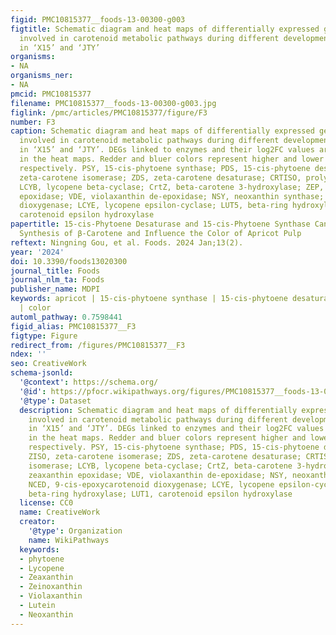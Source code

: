 ```yaml
---
figid: PMC10815377__foods-13-00300-g003
figtitle: Schematic diagram and heat maps of differentially expressed genes (DEGs)
  involved in carotenoid metabolic pathways during different developmental stages
  in ‘X15’ and ‘JTY’
organisms:
- NA
organisms_ner:
- NA
pmcid: PMC10815377
filename: PMC10815377__foods-13-00300-g003.jpg
figlink: /pmc/articles/PMC10815377/figure/F3
number: F3
caption: Schematic diagram and heat maps of differentially expressed genes (DEGs)
  involved in carotenoid metabolic pathways during different developmental stages
  in ‘X15’ and ‘JTY’. DEGs linked to enzymes and their log2FC values are presented
  in the heat maps. Redder and bluer colors represent higher and lower log2FC values,
  respectively. PSY, 15-cis-phytoene synthase; PDS, 15-cis-phytoene desaturase; ZISO,
  zeta-carotene isomerase; ZDS, zeta-carotene desaturase; CRTISO, prolycopene isomerase;
  LCYB, lycopene beta-cyclase; CrtZ, beta-carotene 3-hydroxylase; ZEP, zeaxanthin
  epoxidase; VDE, violaxanthin de-epoxidase; NSY, neoxanthin synthase; NCED, 9-cis-epoxycarotenoid
  dioxygenase; LCYE, lycopene epsilon-cyclase; LUT5, beta-ring hydroxylase; LUT1,
  carotenoid epsilon hydroxylase
papertitle: 15-cis-Phytoene Desaturase and 15-cis-Phytoene Synthase Can Catalyze the
  Synthesis of β-Carotene and Influence the Color of Apricot Pulp
reftext: Ningning Gou, et al. Foods. 2024 Jan;13(2).
year: '2024'
doi: 10.3390/foods13020300
journal_title: Foods
journal_nlm_ta: Foods
publisher_name: MDPI
keywords: apricot | 15-cis-phytoene synthase | 15-cis-phytoene desaturase | β-carotene
  | color
automl_pathway: 0.7598441
figid_alias: PMC10815377__F3
figtype: Figure
redirect_from: /figures/PMC10815377__F3
ndex: ''
seo: CreativeWork
schema-jsonld:
  '@context': https://schema.org/
  '@id': https://pfocr.wikipathways.org/figures/PMC10815377__foods-13-00300-g003.html
  '@type': Dataset
  description: Schematic diagram and heat maps of differentially expressed genes (DEGs)
    involved in carotenoid metabolic pathways during different developmental stages
    in ‘X15’ and ‘JTY’. DEGs linked to enzymes and their log2FC values are presented
    in the heat maps. Redder and bluer colors represent higher and lower log2FC values,
    respectively. PSY, 15-cis-phytoene synthase; PDS, 15-cis-phytoene desaturase;
    ZISO, zeta-carotene isomerase; ZDS, zeta-carotene desaturase; CRTISO, prolycopene
    isomerase; LCYB, lycopene beta-cyclase; CrtZ, beta-carotene 3-hydroxylase; ZEP,
    zeaxanthin epoxidase; VDE, violaxanthin de-epoxidase; NSY, neoxanthin synthase;
    NCED, 9-cis-epoxycarotenoid dioxygenase; LCYE, lycopene epsilon-cyclase; LUT5,
    beta-ring hydroxylase; LUT1, carotenoid epsilon hydroxylase
  license: CC0
  name: CreativeWork
  creator:
    '@type': Organization
    name: WikiPathways
  keywords:
  - phytoene
  - Lycopene
  - Zeaxanthin
  - Zeinoxanthin
  - Violaxanthin
  - Lutein
  - Neoxanthin
---
```

